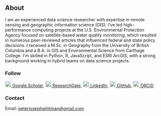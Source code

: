 ## About

I am an experienced data science researcher with expertise in remote sensing and geographic information science (GIS). I've led high-performance computing projects at the U.S. Environmental Protection Agency focused on satellite-based water quality monitoring, which resulted in numerous peer-reviewed articles that influenced federal and state policy decisions. I received a M.Sc. in Geography from the University of British Columbia and a B.A. in GIS and Environmental Science from Carthage College. I'm skilled in Python, R, JavaScript, and ESRI ArcGIS, with a strong background working in hybrid teams on data science projects.

### Follow
<img src="https://peterwhitman.github.io/logos/google_scholar.png" alt="google scholar logo" width="20px" height="20px"><a href="https://scholar.google.com/citations?user=LsvNktAAAAAJ&hl=en&authuser=1" class="follow"> Google Scholar</a>, <img src="https://peterwhitman.github.io/logos/researchgate.png" alt="researchgate logo" width="20px" height="20px"><a href="https://www.researchgate.net/profile/Peter-Whitman-2" class="follow"> ResearchGate</a>, <img src="https://peterwhitman.github.io/logos/linkedin.png" alt="linkedin logo" width="20px" height="20px"><a href="https://www.linkedin.com/in/peter-whitman/" class="follow"> LinkedIn</a>, <img src="https://peterwhitman.github.io/logos/github.png" alt="github logo" width="20px" height="20px"><a href="https://github.com/peterwhitman" class="follow"> GitHub</a>, <img src="https://peterwhitman.github.io/logos/orcid.png" alt="orcid logo" width="20px" height="20px"><a href="https://orcid.org/0000-0001-9207-0177" class="follow"> ORCiD</a>

### Contact 

Email: [peterjosephwhitman@gmail.com](peterjosephwhitman@gmail.com)

